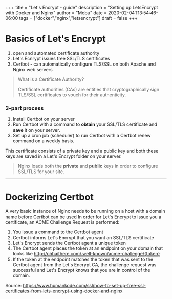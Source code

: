 +++
title = "Let's Encrypt - guide"
description = "Setting up LetsEncrypt with Docker and Nginx"
author = "Mobu"
date = 2020-02-04T13:54:46-06:00
tags = ["docker","nginx","letsencrypt"]
draft = false
+++
# Basics of Let's Encrypt
1. open and automated certificate authority
2. Let's Ecnrypt issues free SSL/TLS certificates
3. Certbot - can automatically configure TLS/SSL on both Apache and Nginx web servers
> What is a Certificate Authority?
>
> Certificate authorities (CAs) are entities that cryptographically sign TLS/SSL certificates to vouch for their authenticity.
### 3-part process
1. Install Certbot on your server
2. Run Certbot with a command to **obtain** your SSL/TLS certificate and **save** it on your server.
3. Set up a cron job (scheduler) to run Certbot with a Certbot renew command on a weekly basis.

This certificate consists of a private key and a public key and both these keys are saved in a Let's Encrypt folder on your server.
> Nginx loads both the **private** and **public** keys in order to configure SSL/TLS for your site.
---
# Dockerizing Certbot
A very basic instance of Nginx needs to be running on a host with a domain name before Certbot can be used
In order for Let's Encrypt to issue you a certificate, an ACME Challenge Request is performed:
1. You issue a command to the Certbot agent
2. Certbot informs Let's Encrypt that you want an SSL/TLS certificate
3. Let's Encrypt sends the Certbot agent a unique token
4. The Certbot agent places the token at an endpoint on your domain that looks like http://ohhaithere.com/.well-known/acme-challenge/{token}
5. If the token at the endpoint matches the token that was sent to the Certbot agent from the Let's Encrypt CA, the challenge request was successful and Let's Encrypt knows that you are in control of the domain.

Source: https://www.humankode.com/ssl/how-to-set-up-free-ssl-certificates-from-lets-encrypt-using-docker-and-nginx